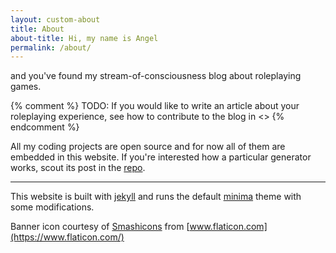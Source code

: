 ```yaml
---
layout: custom-about
title: About
about-title: Hi, my name is Angel
permalink: /about/
---
```


and you've found my stream-of-consciousness blog about roleplaying games. 

{% comment %} TODO: If you would like to write an article about your roleplaying experience, see how to contribute to the blog in <<this tutorial>> {% endcomment %}

All my coding projects are open source and for now all of them are embedded in this website. If you're interested how a particular generator works, scout its post in the [repo](https://github.com/asyncmeonov/asyncmeonov.github.io).

---

This website is built with [jekyll](https://jekyllrb.com/) and runs the default [minima](https://github.com/jekyll/minima) theme with some modifications.

Banner icon courtesy of [Smashicons](https://www.flaticon.com/authors/smashicons) from [www.flaticon.com](https://www.flaticon.com/)